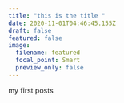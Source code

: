 ```yaml
---
title: "this is the title "
date: 2020-11-01T04:46:45.155Z
draft: false
featured: false
image:
  filename: featured
  focal_point: Smart
  preview_only: false
---
```

my first posts